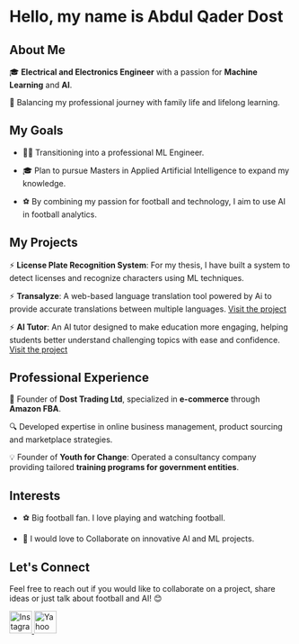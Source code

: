 # Hello, my name is Abdul Qader Dost

## About Me

🎓 **Electrical and Electronics Engineer** with a passion for
**Machine Learning** and **AI**.

🌟 Balancing my professional journey with family life and lifelong learning.

## My Goals

- 👨‍💻 Transitioning into a professional ML Engineer.

- 🎓 Plan to pursue Masters in Applied Artificial Intelligence to expand my knowledge.

- ⚽ By combining my passion for football and technology, I aim to use AI in
football analytics.

## My Projects

⚡ **License Plate Recognition System**: For my thesis, I have built a system to
detect licenses and recognize characters using ML techniques.

⚡ **Transalyze**: A web-based language translation tool powered by Ai
to provide accurate translations between multiple languages.
[Visit the project](https://transalyze.netlify.app/)

⚡ **AI Tutor**: An AI tutor designed to make education more engaging, helping
students better understand challenging topics with ease and confidence.
[Visit the project](https://dostaitutor.netlify.app)

## Professional Experience

💼 Founder of **Dost Trading Ltd**, specialized in **e-commerce** through
**Amazon FBA**.  

🔍 Developed expertise in online business management, product sourcing
and marketplace strategies.  

💡 Founder of **Youth for Change**: Operated a consultancy company providing
tailored **training programs for government entities**.  

## Interests

- ⚽ Big football fan. I love playing and watching football.

- 🤝 I would love to Collaborate on innovative AI and ML projects.  

## Let's Connect

Feel free to reach out if you would like to collaborate on a project, share
ideas or just talk about football and AI! 😊  

<!-- I broke MD033/no-inline-html linting rule because i needed HTML to
 adjust the icon sizes. -->

<a href="https://www.instagram.com/abeddostt/" target="_blank">
  <img src="https://img.icons8.com/fluency/48/000000/instagram-new.png"
   alt="Instagram" width="40">
</a>
<a href="mailto:abdulqaderdost@yahoo.com">
  <img src="https://img.icons8.com/?size=100&id=9N3LO52MKuiT&format=png&color=000000"
   alt="Yahoo" width="40">
</a>
